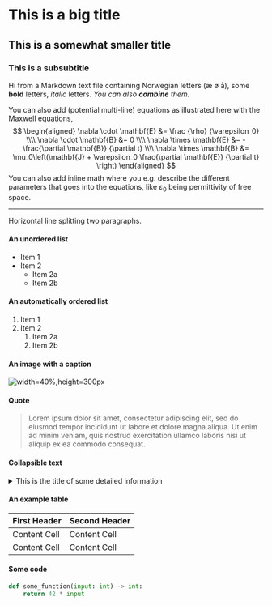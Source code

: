 # This is a big title

## This is a somewhat smaller title

### This is a subsubtitle

Hi from a Markdown text file containing Norwegian letters (æ ø å), some
**bold** letters, _italic_ letters. _You can also **combine** them._

You can also add (potential multi-line) equations as illustrated here with the Maxwell equations,
$$
\begin{aligned}
\nabla \cdot \mathbf{E} &= \frac {\rho} {\varepsilon_0} \\\\
\nabla \cdot \mathbf{B} &= 0 \\\\
\nabla \times \mathbf{E} &= -\frac{\partial \mathbf{B}} {\partial t} \\\\
\nabla \times \mathbf{B} &= \mu_0\left(\mathbf{J} + \varepsilon_0 \frac{\partial \mathbf{E}} {\partial t} \right)
\end{aligned}
$$
You can also add inline math where you e.g. describe the different parameters that goes into
the equations, like $\varepsilon_0$ being permittivity of free space.

---

Horizontal line splitting two paragraphs.

#### An unordered list

* Item 1
* Item 2
    * Item 2a
    * Item 2b

#### An automatically ordered list

1. Item 1
1. Item 2
     1. Item 2a
     1. Item 2b

#### An image with a caption

![width=40%,height=300px](./example_banner.png "Some caption")

#### Quote

> Lorem ipsum dolor sit amet, consectetur adipiscing elit, sed do eiusmod
> tempor incididunt ut labore et dolore magna aliqua. Ut enim ad minim veniam,
> quis nostrud exercitation ullamco laboris nisi ut aliquip ex ea commodo consequat.

#### Collapsible text

<details>
  <summary>This is the title of some detailed information</summary>
  Here is some more information, which can be extended/collapsed on demand.
</details>

#### An example table

First Header | Second Header
------------ | -------------
Content Cell | Content Cell
Content Cell | Content Cell

#### Some code

```python
def some_function(input: int) -> int:
    return 42 * input
```